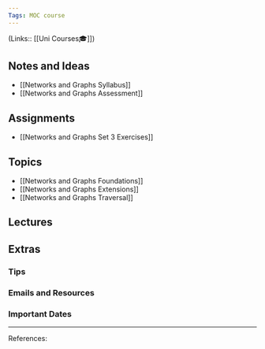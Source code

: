 ```yaml
---
Tags: MOC course
---
```

(Links:: [[Uni Courses🎓]])
## Notes and Ideas
- [[Networks and Graphs Syllabus]]
- [[Networks and Graphs Assessment]]
## Assignments
- [[Networks and Graphs Set 3 Exercises]]
## Topics
- [[Networks and Graphs Foundations]]
- [[Networks and Graphs Extensions]]
- [[Networks and Graphs Traversal]]
## Lectures
## Extras
### Tips
### Emails and Resources
### Important Dates
___
References:
